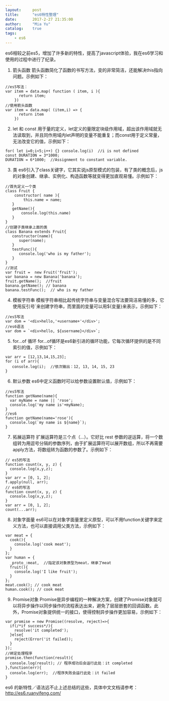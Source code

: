 ```yaml
---
layout:     post
title:      "es6特性整理"
date:       2017-2-27 21:35:00
author:     "Mia Yu"
catalog: 	true
tags:
    - es6
---
```

es6相较之前es5，增加了许多新的特性，提高了javascript体验，我在es6学习和使用的过程中进行了纪录。
1. 箭头函数
    箭头函数简化了函数的书写方法，变的非常简洁，还能解决this指向问题。示例如下：
```
//es5写法：
var item = data.map( function ( item, i ){
      return item;
    })
//使用箭头函数
var item = data.map( (item,i) => {
      return item
    })
```
2. let 和 const
用于量的定义，let定义的量限定块级作用域，超出该作用域就无法读取到，并且同作用域内let声明的变量不能重复；而const用于定义常量，无法改变它的值，示例如下：
```
for( let i=0;i<5;i++) {} console.log(i)  //i is not defined 
const DURATION = 3*1000; 
DURATION = 6*1000;  //Assignment to constant variable.
```
3. 类
es6引入了class关键字，它其实说js原型模式的包装，有了类的概念后，js的对象创建、继承、实例化、构造函数等就变得更加直观易懂。示例如下：
```
//首先定义一个类
class Fruit {
    constructor( name ){
        this.name = name;
   }
   getName(){
       console.log(this.name)
   }
}
//创建子类继承上面的类
class Banana extends Fruit{
   constructor(name){
      super(name);
   }
   testFunc(){
      console.log('who is my father');
   }
}
//测试
var fruit =  new Fruit('fruit');
var banana = new Banana('banana');
fruit.getName();  //fruit
banana.getName(); // banana
banana.testFunc();  // who is my father
```
4. 模板字符串
模板字符串相比起传统字符串与变量混合写法要简洁易懂的多，它使用反引号`来创建字符串，而里面的变量可以用${变量}来表示，示例如下：
```
//es5写法
var dom = '<div>hello,'+username+'</div>';
//es6语法
var dom = `<div>hello, ${username}</div>`;
```
5. for...of 循环
for...of循环是es6新引进的循环功能，它每次循环提供的是不同索引的值，示例如下：
```
var arr = [12,13,14,15,23];
for (i of arr){
   console.log(i);  //依次输出：12, 13, 14, 15, 23
}
```
6. 默认参数
es6中定义函数时可以给参数设置默认值，示例如下：
```
//es5写法
function getName(name){
  var myName = name || 'rose';
  console.log('my name is'+myName);
}
//es6
function getName(name='rose'){
  console.log(`my name is ${name}`);
}
```
7. 拓展运算符
扩展运算符是三个点（...）。它好比 rest 参数的逆运算，将一个数组转为用逗号分隔的参数序列，由于扩展运算符可以展开数组，所以不再需要apply方法，将数组转为函数的参数了。示例如下：
```
// es5的写法
function count(x, y, z) {
  console.log(x,y,z);
}
var arr = [0, 1, 2];
f.apply(null, arr);
// es6的写法
function count(x, y, z) {
  console.log(x,y,z);
}
var arr = [0, 1, 2];
count(...arr);
```
8. 对象字面量
es6可以在对象字面量里定义原型，可以不用function关键字来定义方法，也可以直接调用父类方法，示例如下：
```
var meat = {
  cook(){
    console.log('cook meat');
  }
};
var human = {
  _proto_:meat,  //指定该对象原型为meat，继承了meat
  fruit(){
    console.log('I like fruit');
  }
};
meat.cook(); // cook meat
human.cook(); // cook meat
```
9. Promise对象
Promise是异步编程的一种解决方案，创建了Promise对象就可以将异步操作以同步操作的流程表达出来，避免了层层嵌套的回调函数。此外，Promise对象提供统一的接口，使得控制异步操作更加容易，示例如下：
```
var promise = new Promise((resolve, reject)=>{
  if(/*if success*/){
    resolve('it completed');
  }else{
    reject(Error('it failed));
  }
});
//绑定处理程序
promise.then(function(result){
  console.log(result); // 程序成功后会运行此处：it completed
},function(err){
  console.log(err);  //程序失败会运行此处：it failed
}
```
es6 的新特性／语法远不止上述总结的这些，具体中文文档请参考：http://es6.ruanyifeng.com/